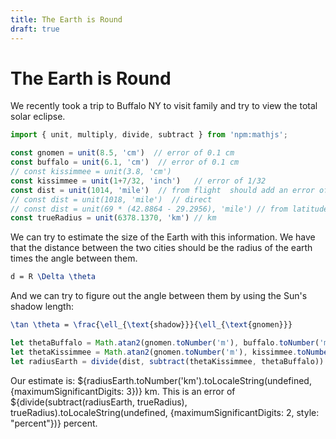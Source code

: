```yaml
---
title: The Earth is Round
draft: true
---
```

# The Earth is Round

We recently took a trip to Buffalo NY to visit family and try to view the total solar eclipse.

```js
import { unit, multiply, divide, subtract } from 'npm:mathjs';
```


```js
const gnomen = unit(8.5, 'cm')  // error of 0.1 cm
const buffalo = unit(6.1, 'cm')  // error of 0.1 cm
// const kissimmee = unit(3.8, 'cm') 
const kissimmee = unit(1+7/32, 'inch')   // error of 1/32
const dist = unit(1014, 'mile')  // from flight  should add an error of ~50 miles
// const dist = unit(1018, 'mile')  // direct
// const dist = unit(69 * (42.8864 - 29.2956), 'mile') // from latitudes
const trueRadius = unit(6378.1370, 'km') // km
```


We can try to estimate the size of the Earth with this information.  We have that the distance between
the two cities should be the radius of the earth times the angle between them.

```tex
d = R \Delta \theta
```

And we can try to figure out the angle between them by using the Sun's shadow length:
```tex
\tan \theta = \frac{\ell_{\text{shadow}}}{\ell_{\text{gnomen}}} 
```

```js
let thetaBuffalo = Math.atan2(gnomen.toNumber('m'), buffalo.toNumber('m'))
let thetaKissimmee = Math.atan2(gnomen.toNumber('m'), kissimmee.toNumber('m'))
let radiusEarth = divide(dist, subtract(thetaKissimmee, thetaBuffalo))
```

Our estimate is: ${radiusEarth.toNumber('km').toLocaleString(undefined, {maximumSignificantDigits: 3})} km.   This is an error of ${divide(subtract(radiusEarth, trueRadius), trueRadius).toLocaleString(undefined, {maximumSignificantDigits: 2, style: "percent"})} percent.
